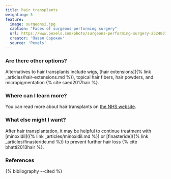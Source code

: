 ```yaml
---
title: hair transplants
weighting: 5
feature:
  image: surgeons2.jpg
  caption: "Faces of surgeons performing surgery"
  url: https://www.pexels.com/photo/surgeons-performing-surgery-2324837/
  creator: 'Павел Сорокин'
  source: 'Pexels'
---
```


### Are there other options?

Alternatives to hair transplants include wigs, [hair extensions]({% link _articles/hair-extensions.md %}), topical hair fibers, hair powders, and micropigmentation {% cite saed2017hair %}.

### Where can I learn more?

You can read more about hair transplants on [the NHS website](https://www.nhs.uk/Conditions/cosmetic-treatments-guide/Pages/hair-transplant.aspx).

### What else might I want?

After hair transplantation, it may be helpful to continue treatment with [minoxidil]({% link _articles/minoxidil.md %}) or [finasteride]({% link _articles/finasteride.md %}) to prevent further hair loss {% cite bhatti2013hair %}.

### References

{% bibliography --cited %}
